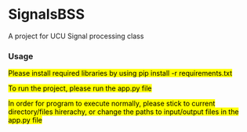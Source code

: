 # SignalsBSS
A project for UCU Signal processing class

### Usage

<mark> Please install required libraries by using pip install -r requirements.txt 


<mark> To run the project, please run the app.py file


<mark> In order for program to execute normally, please stick to current directory/files hirerachy, or change the paths to input/output files in the app.py file
